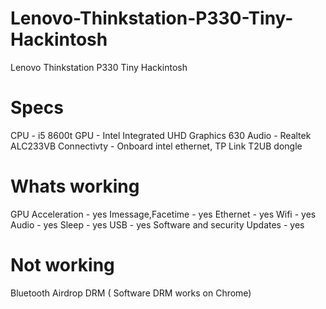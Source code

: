# Lenovo-Thinkstation-P330-Tiny-Hackintosh
Lenovo Thinkstation P330 Tiny Hackintosh

# Specs
CPU - i5 8600t
GPU - Intel Integrated UHD Graphics 630
Audio - Realtek ALC233VB
Connectivty - Onboard intel ethernet, TP Link T2UB dongle

# Whats working
GPU Acceleration - yes
Imessage,Facetime - yes
Ethernet - yes
Wifi - yes
Audio - yes
Sleep - yes
USB - yes
Software and security Updates - yes

# Not working
Bluetooth
Airdrop
DRM ( Software DRM works on Chrome)
